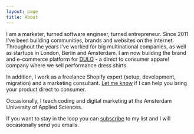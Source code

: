 ```yaml
---
layout: page
title: About
---
```


I am a marketer, turned software engineer, turned entrepreneur. Since 2011 I've been building communities, brands and websites on the internet. Throughout the years I've worked for big multinational companies, as well as startups in London, Berlin and Amsterdam. I am now building the brand and e-commerce platform for [DULO](https://weardulo.com) - a direct to consumer apparel company where we sell performance dress shirts.

In addition, I work as a freelance Shopify expert (setup, development, migration) and a marketing consultant. [Let me know](mailto:marin@weardulo.com) if I can help you bring your product direct to consumer.

Occasionally, I teach coding and digital marketing at the Amsterdam University of Applied Sciences.

<!-- I am always curious to learn new things and improve. I geek out on topics around productivity, personal development, bio- and life-hacking, fitness, but also movies and the entertainment industry. I believe that one can make the biggest impact in the world through [storytelling](https://soulstone.co). -->

If you want to stay in the loop you can [subscribe](http://eepurl.com/gwMX9n) to my list and I will occasionally send you emails.
